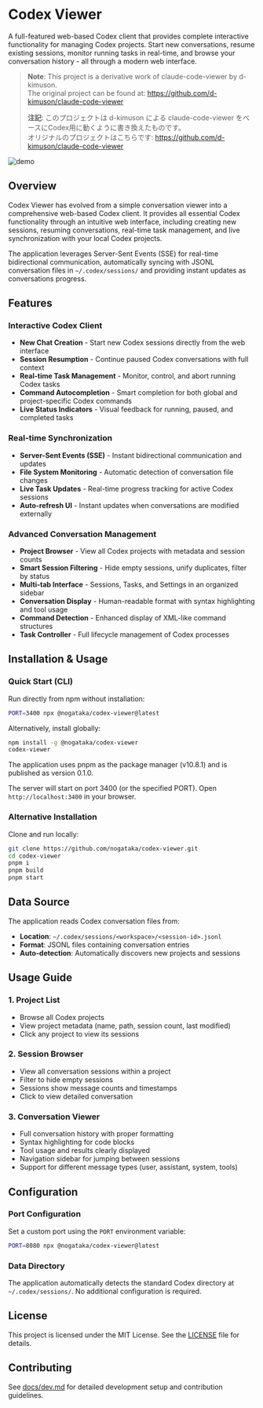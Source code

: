 # Codex Viewer

A full-featured web-based Codex client that provides complete interactive functionality for managing Codex projects. Start new conversations, resume existing sessions, monitor running tasks in real-time, and browse your conversation history - all through a modern web interface.

> **Note**: This project is a derivative work of claude-code-viewer by d-kimuson.  
> The original project can be found at: https://github.com/d-kimuson/claude-code-viewer
>
> **注記**: このプロジェクトは d-kimuson による claude-code-viewer をベースにCodex用に動くように書き換えたものです。  
> オリジナルのプロジェクトはこちらです: https://github.com/d-kimuson/claude-code-viewer

![demo](./docs/assets/codex-viewer-demo-min.gif)

## Overview

Codex Viewer has evolved from a simple conversation viewer into a comprehensive web-based Codex client. It provides all essential Codex functionality through an intuitive web interface, including creating new sessions, resuming conversations, real-time task management, and live synchronization with your local Codex projects.

The application leverages Server-Sent Events (SSE) for real-time bidirectional communication, automatically syncing with JSONL conversation files in `~/.codex/sessions/` and providing instant updates as conversations progress.

## Features

### Interactive Codex Client

- **New Chat Creation** - Start new Codex sessions directly from the web interface
- **Session Resumption** - Continue paused Codex conversations with full context
- **Real-time Task Management** - Monitor, control, and abort running Codex tasks
- **Command Autocompletion** - Smart completion for both global and project-specific Codex commands
- **Live Status Indicators** - Visual feedback for running, paused, and completed tasks

### Real-time Synchronization

- **Server-Sent Events (SSE)** - Instant bidirectional communication and updates
- **File System Monitoring** - Automatic detection of conversation file changes
- **Live Task Updates** - Real-time progress tracking for active Codex sessions
- **Auto-refresh UI** - Instant updates when conversations are modified externally

### Advanced Conversation Management

- **Project Browser** - View all Codex projects with metadata and session counts
- **Smart Session Filtering** - Hide empty sessions, unify duplicates, filter by status
- **Multi-tab Interface** - Sessions, Tasks, and Settings in an organized sidebar
- **Conversation Display** - Human-readable format with syntax highlighting and tool usage
- **Command Detection** - Enhanced display of XML-like command structures
- **Task Controller** - Full lifecycle management of Codex processes

## Installation & Usage

### Quick Start (CLI)

Run directly from npm without installation:

```bash
PORT=3400 npx @nogataka/codex-viewer@latest
```

Alternatively, install globally:

```bash
npm install -g @nogataka/codex-viewer
codex-viewer
```

The application uses pnpm as the package manager (v10.8.1) and is published as version 0.1.0.

The server will start on port 3400 (or the specified PORT). Open `http://localhost:3400` in your browser.

### Alternative Installation

Clone and run locally:

```bash
git clone https://github.com/nogataka/codex-viewer.git
cd codex-viewer
pnpm i
pnpm build
pnpm start
```

## Data Source

The application reads Codex conversation files from:

- **Location**: `~/.codex/sessions/<workspace>/<session-id>.jsonl`
- **Format**: JSONL files containing conversation entries
- **Auto-detection**: Automatically discovers new projects and sessions

## Usage Guide

### 1. Project List

- Browse all Codex projects
- View project metadata (name, path, session count, last modified)
- Click any project to view its sessions

### 2. Session Browser  

- View all conversation sessions within a project
- Filter to hide empty sessions
- Sessions show message counts and timestamps
- Click to view detailed conversation

### 3. Conversation Viewer

- Full conversation history with proper formatting
- Syntax highlighting for code blocks
- Tool usage and results clearly displayed
- Navigation sidebar for jumping between sessions
- Support for different message types (user, assistant, system, tools)

## Configuration

### Port Configuration

Set a custom port using the `PORT` environment variable:

```bash
PORT=8080 npx @nogataka/codex-viewer@latest
```

### Data Directory

The application automatically detects the standard Codex directory at `~/.codex/sessions/`. No additional configuration is required.

## License

This project is licensed under the MIT License. See the [LICENSE](./LICENSE) file for details.

## Contributing

See [docs/dev.md](docs/dev.md) for detailed development setup and contribution guidelines.
